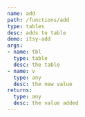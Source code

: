 ```yaml
---
name: add
path: /functions/add
type: tables
desc: adds to table
demo: itsy-add
args:
- name: tbl
  type: table
  desc: the table
- name: v
  type: any
  desc: the new value
returns:
  type: any
  desc: the value added
---
```


